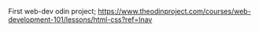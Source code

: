 First web-dev odin project;
https://www.theodinproject.com/courses/web-development-101/lessons/html-css?ref=lnav
